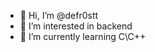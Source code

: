 - 👋 Hi, I’m @defr0stt
- 👀 I’m interested in backend
- 🌱 I’m currently learning C\C++


<!---
defr0stt/defr0stt is a ✨ special ✨ repository because its `README.md` (this file) appears on your GitHub profile.
You can click the Preview link to take a look at your changes.
--->
